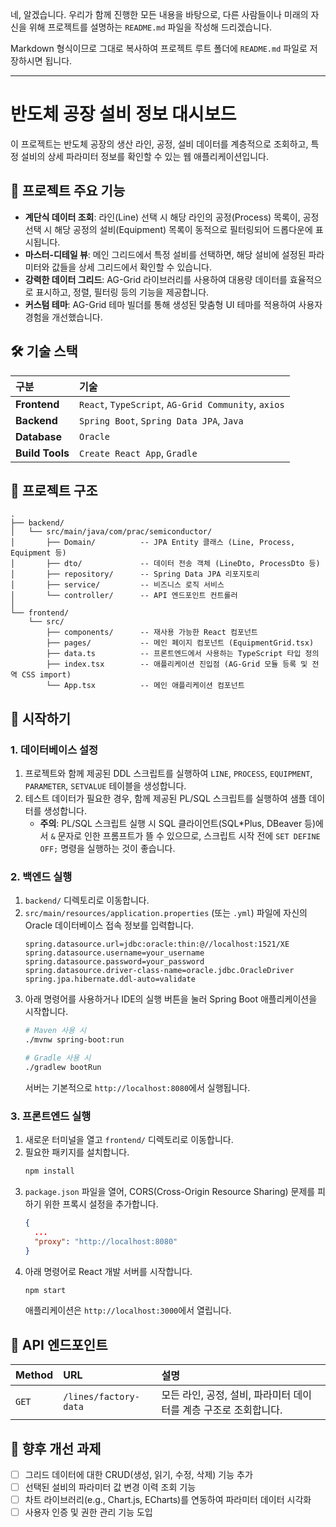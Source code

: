 네, 알겠습니다. 우리가 함께 진행한 모든 내용을 바탕으로, 다른 사람들이나 미래의 자신을 위해 프로젝트를 설명하는 `README.md` 파일을 작성해 드리겠습니다.

Markdown 형식이므로 그대로 복사하여 프로젝트 루트 폴더에 `README.md` 파일로 저장하시면 됩니다.

-----

# 반도체 공장 설비 정보 대시보드

이 프로젝트는 반도체 공장의 생산 라인, 공정, 설비 데이터를 계층적으로 조회하고, 특정 설비의 상세 파라미터 정보를 확인할 수 있는 웹 애플리케이션입니다.

## 📅 프로젝트 주요 기능

* **계단식 데이터 조회**: 라인(Line) 선택 시 해당 라인의 공정(Process) 목록이, 공정 선택 시 해당 공정의 설비(Equipment) 목록이 동적으로 필터링되어 드롭다운에 표시됩니다.
* **마스터-디테일 뷰**: 메인 그리드에서 특정 설비를 선택하면, 해당 설비에 설정된 파라미터와 값들을 상세 그리드에서 확인할 수 있습니다.
* **강력한 데이터 그리드**: AG-Grid 라이브러리를 사용하여 대용량 데이터를 효율적으로 표시하고, 정렬, 필터링 등의 기능을 제공합니다.
* **커스텀 테마**: AG-Grid 테마 빌더를 통해 생성된 맞춤형 UI 테마를 적용하여 사용자 경험을 개선했습니다.

## 🛠️ 기술 스택

| 구분      | 기술                                                                                                |
| :-------- |:--------------------------------------------------------------------------------------------------|
| **Frontend** | `React`, `TypeScript`, `AG-Grid Community`, `axios`                                               |
| **Backend** | `Spring Boot`, `Spring Data JPA`, `Java`                                                          |
| **Database** | `Oracle`                                                                                          |
| **Build Tools** | `Create React App`, `Gradle`                                                                      |

## 📁 프로젝트 구조

```
.
├── backend/
│   └── src/main/java/com/prac/semiconductor/
│       ├── Domain/          -- JPA Entity 클래스 (Line, Process, Equipment 등)
│       ├── dto/             -- 데이터 전송 객체 (LineDto, ProcessDto 등)
│       ├── repository/      -- Spring Data JPA 리포지토리
│       ├── service/         -- 비즈니스 로직 서비스
│       └── controller/      -- API 엔드포인트 컨트롤러
│
└── frontend/
    └── src/
        ├── components/      -- 재사용 가능한 React 컴포넌트
        ├── pages/           -- 메인 페이지 컴포넌트 (EquipmentGrid.tsx)
        ├── data.ts          -- 프론트엔드에서 사용하는 TypeScript 타입 정의
        ├── index.tsx        -- 애플리케이션 진입점 (AG-Grid 모듈 등록 및 전역 CSS import)
        └── App.tsx          -- 메인 애플리케이션 컴포넌트
```

## 🚀 시작하기

### 1\. 데이터베이스 설정

1.  프로젝트와 함께 제공된 DDL 스크립트를 실행하여 `LINE`, `PROCESS`, `EQUIPMENT`, `PARAMETER`, `SETVALUE` 테이블을 생성합니다.
2.  테스트 데이터가 필요한 경우, 함께 제공된 PL/SQL 스크립트를 실행하여 샘플 데이터를 생성합니다.
    * **주의**: PL/SQL 스크립트 실행 시 SQL 클라이언트(SQL\*Plus, DBeaver 등)에서 `&` 문자로 인한 프롬프트가 뜰 수 있으므로, 스크립트 시작 전에 `SET DEFINE OFF;` 명령을 실행하는 것이 좋습니다.

### 2\. 백엔드 실행

1.  `backend/` 디렉토리로 이동합니다.
2.  `src/main/resources/application.properties` (또는 `.yml`) 파일에 자신의 Oracle 데이터베이스 접속 정보를 입력합니다.
    ```properties
    spring.datasource.url=jdbc:oracle:thin:@//localhost:1521/XE
    spring.datasource.username=your_username
    spring.datasource.password=your_password
    spring.datasource.driver-class-name=oracle.jdbc.OracleDriver
    spring.jpa.hibernate.ddl-auto=validate
    ```
3.  아래 명령어를 사용하거나 IDE의 실행 버튼을 눌러 Spring Boot 애플리케이션을 시작합니다.
    ```bash
    # Maven 사용 시
    ./mvnw spring-boot:run

    # Gradle 사용 시
    ./gradlew bootRun
    ```
    서버는 기본적으로 `http://localhost:8080`에서 실행됩니다.

### 3\. 프론트엔드 실행

1.  새로운 터미널을 열고 `frontend/` 디렉토리로 이동합니다.
2.  필요한 패키지를 설치합니다.
    ```bash
    npm install
    ```
3.  `package.json` 파일을 열어, CORS(Cross-Origin Resource Sharing) 문제를 피하기 위한 프록시 설정을 추가합니다.
    ```json
    {
      ...
      "proxy": "http://localhost:8080"
    }
    ```
4.  아래 명령어로 React 개발 서버를 시작합니다.
    ```bash
    npm start
    ```
    애플리케이션은 `http://localhost:3000`에서 열립니다.

## 📝 API 엔드포인트

| Method | URL                  | 설명                                 |
| :----- | :------------------- | :----------------------------------- |
| `GET`  | `/lines/factory-data` | 모든 라인, 공정, 설비, 파라미터 데이터를 계층 구조로 조회합니다. |

## 🌟 향후 개선 과제

- [ ] 그리드 데이터에 대한 CRUD(생성, 읽기, 수정, 삭제) 기능 추가
- [ ] 선택된 설비의 파라미터 값 변경 이력 조회 기능
- [ ] 차트 라이브러리(e.g., Chart.js, ECharts)를 연동하여 파라미터 데이터 시각화
- [ ] 사용자 인증 및 권한 관리 기능 도입